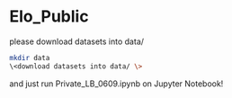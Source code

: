 # Elo_Public
please download datasets into data/  
```bash
mkdir data
\<download datasets into data/ \>
```
and just run Private_LB_0609.ipynb on Jupyter Notebook!  